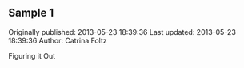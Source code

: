 ## Sample 1 
Originally published: 2013-05-23 18:39:36 
Last updated: 2013-05-23 18:39:36 
Author: Catrina Foltz 
 
Figuring it Out
